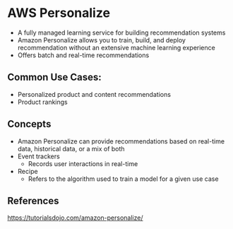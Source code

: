 # AWS Personalize

- A fully managed learning service for building recommendation systems
- Amazon Personalize allows you to train, build, and deploy recommendation without an extensive machine learning experience
- Offers batch and real-time recommendations

## Common Use Cases:

- Personalized product and content recommendations
- Product rankings

## Concepts

- Amazon Personalize can provide recommendations based on real-time data, historical data, or a mix of both
- Event trackers
    - Records user interactions in real-time
- Recipe 
    - Refers to the algorithm used to train a model for a given use case

## References

https://tutorialsdojo.com/amazon-personalize/